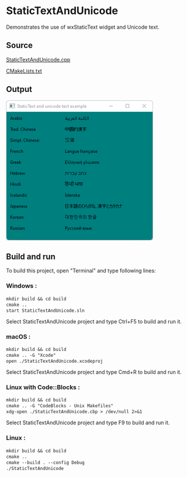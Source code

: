 # StaticTextAndUnicode

Demonstrates the use of wxStaticText widget and Unicode text.

## Source

[StaticTextAndUnicode.cpp](StaticTextAndUnicode.cpp)

[CMakeLists.txt](CMakeLists.txt)

## Output

![output](../../../docs/Pictures/StaticTextAndUnicode.png)

## Build and run

To build this project, open "Terminal" and type following lines:

### Windows :

``` shell
mkdir build && cd build
cmake .. 
start StaticTextAndUnicode.sln
```

Select StaticTextAndUnicode project and type Ctrl+F5 to build and run it.

### macOS :

``` shell
mkdir build && cd build
cmake .. -G "Xcode"
open ./StaticTextAndUnicode.xcodeproj
```

Select StaticTextAndUnicode project and type Cmd+R to build and run it.

### Linux with Code::Blocks :

``` shell
mkdir build && cd build
cmake .. -G "CodeBlocks - Unix Makefiles"
xdg-open ./StaticTextAndUnicode.cbp > /dev/null 2>&1
```

Select StaticTextAndUnicode project and type F9 to build and run it.

### Linux :

``` shell
mkdir build && cd build
cmake .. 
cmake --build . --config Debug
./StaticTextAndUnicode
```
